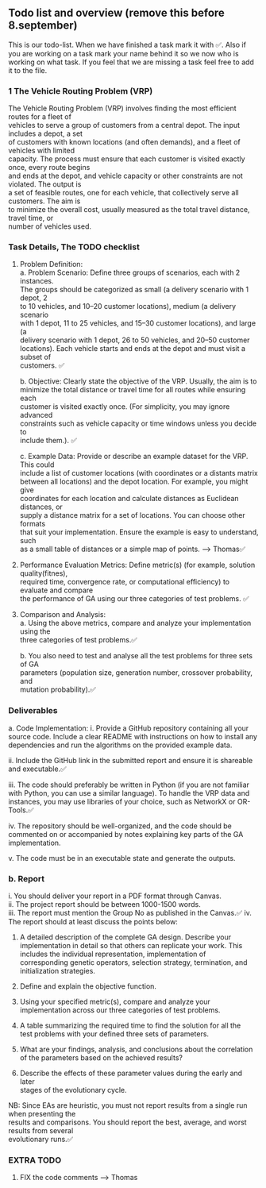 ## Todo list and overview (remove this before 8.september)

This is our todo-list. When we have finished a task mark it with ✅. Also if you are working on a task mark your name behind it so we now who is working on what task. If you feel that we are missing a task feel free to add it to the file.

### 1 The Vehicle Routing Problem (VRP)

The Vehicle Routing Problem (VRP) involves finding the most efficient routes for a fleet of  
vehicles to serve a group of customers from a central depot. The input includes a depot, a set  
of customers with known locations (and often demands), and a fleet of vehicles with limited  
capacity. The process must ensure that each customer is visited exactly once, every route begins  
and ends at the depot, and vehicle capacity or other constraints are not violated. The output is  
a set of feasible routes, one for each vehicle, that collectively serve all customers. The aim is  
to minimize the overall cost, usually measured as the total travel distance, travel time, or  
number of vehicles used.

### Task Details, The TODO checklist

1.  Problem Definition:  
    a. Problem Scenario: Define three groups of scenarios, each with 2 instances.  
    The groups should be categorized as small (a delivery scenario with 1 depot, 2  
    to 10 vehicles, and 10–20 customer locations), medium (a delivery scenario  
    with 1 depot, 11 to 25 vehicles, and 15–30 customer locations), and large (a  
    delivery scenario with 1 depot, 26 to 50 vehicles, and 20–50 customer  
    locations). Each vehicle starts and ends at the depot and must visit a subset of  
    customers. ✅

    b. Objective: Clearly state the objective of the VRP. Usually, the aim is to  
    minimize the total distance or travel time for all routes while ensuring each  
    customer is visited exactly once. (For simplicity, you may ignore advanced  
    constraints such as vehicle capacity or time windows unless you decide to  
    include them.). ✅

    c. Example Data: Provide or describe an example dataset for the VRP. This could  
    include a list of customer locations (with coordinates or a distants matrix  
    between all locations) and the depot location. For example, you might give  
    coordinates for each location and calculate distances as Euclidean distances, or  
    supply a distance matrix for a set of locations. You can choose other formats  
    that suit your implementation. Ensure the example is easy to understand, such  
    as a small table of distances or a simple map of points. --> Thomas✅

1.  Performance Evaluation Metrics: Define metric(s) (for example, solution quality(fitnes),  
    required time, convergence rate, or computational efficiency) to evaluate and compare  
    the performance of GA using our three categories of test problems. ✅

1.  Comparison and Analysis:  
    a. Using the above metrics, compare and analyze your implementation using the  
    three categories of test problems.✅

    b. You also need to test and analyse all the test problems for three sets of GA  
    parameters (population size, generation number, crossover probability, and  
    mutation probability).✅

### Deliverables

a. Code Implementation:
i. Provide a GitHub repository containing all your source code. Include a clear
README with instructions on how to install any dependencies and run the
algorithms on the provided example data.

ii. Include the GitHub link in the submitted report and ensure it is shareable and
executable.✅

iii. The code should preferably be written in Python (if you are not familiar with
Python, you can use a similar language). To handle the VRP data and instances,
you may use libraries of your choice, such as NetworkX or OR-Tools.✅

iv. The repository should be well-organized, and the code should be commented on
or accompanied by notes explaining key parts of the GA implementation.

v. The code must be in an executable state and generate the outputs.

### b. Report

i. You should deliver your report in a PDF format through Canvas.  
ii. The project report should be between 1000-1500 words.  
iii. The report must mention the Group No as published in the Canvas.✅
iv. The report should at least discuss the points below:

1. A detailed description of the complete GA design. Describe your  
   implementation in detail so that others can replicate your work. This  
   includes the individual representation, implementation of  
   corresponding genetic operators, selection strategy, termination, and  
   initialization strategies.

2. Define and explain the objective function.

3. Using your specified metric(s), compare and analyze your implementation across our three categories of test problems.

4. A table summarizing the required time to find the solution for all the  
   test problems with your defined three sets of parameters.

5. What are your findings, analysis, and conclusions about the correlation  
   of the parameters based on the achieved results?

6. Describe the effects of these parameter values during the early and later  
   stages of the evolutionary cycle.

NB: Since EAs are heuristic, you must not report results from a single run when presenting the  
results and comparisons. You should report the best, average, and worst results from several  
evolutionary runs.✅

### EXTRA TODO

1. FIX the code comments --> Thomas
